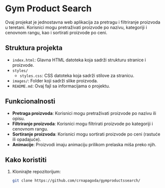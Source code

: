 # Gym Product Search

Ovaj projekat je jednostavna web aplikacija za pretragu i filtriranje proizvoda u teretani. Korisnici mogu pretraživati proizvode po nazivu, kategoriji i cenovnom rangu, kao i sortirati proizvode po ceni.

## Struktura projekta

- `index.html`: Glavna HTML datoteka koja sadrži strukturu stranice i proizvode.
- `styles/`
  - `styles.css`: CSS datoteka koja sadrži stilove za stranicu.
- `images/`: Folder koji sadrži slike proizvoda.
- `README.md`: Ovaj fajl sa informacijama o projektu.

## Funkcionalnosti

- **Pretraga proizvoda**: Korisnici mogu pretraživati proizvode po nazivu ili opisu.
- **Filtriranje proizvoda**: Korisnici mogu filtrirati proizvode po kategoriji i cenovnom rangu.
- **Sortiranje proizvoda**: Korisnici mogu sortirati proizvode po ceni (rastuće ili opadajuće).
- **Animacije**: Proizvodi imaju animaciju prilikom prelaska miša preko njih.

## Kako koristiti

1. Klonirajte repozitorijum:
   ```sh
   git clone https://github.com/crnapagoda/gymproductssearch/
